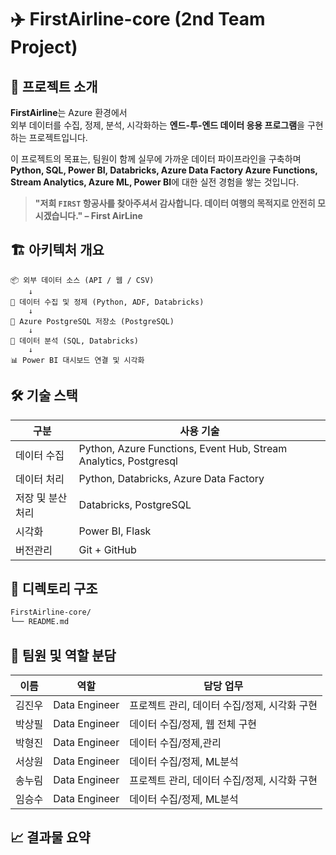 # ✈️ FirstAirline-core (2nd Team Project)
## 🌊 프로젝트 소개

**FirstAirline**는 Azure 환경에서  
외부 데이터를 수집, 정제, 분석, 시각화하는 **엔드-투-엔드 데이터 응용 프로그램**을 구현하는 프로젝트입니다.

이 프로젝트의 목표는, 팀원이 함께 실무에 가까운 데이터 파이프라인을 구축하며  
**Python, SQL, Power BI, Databricks, Azure Data Factory Azure Functions, Stream Analytics, Azure ML, Power BI**에 대한 실전 경험을 쌓는 것입니다.

> **"저희 `FIRST` 항공사를 찾아주셔서 감사합니다. 데이터 여행의 목적지로 안전히 모시겠습니다." – First AirLine**


## 🏗️ 아키텍처 개요

```plaintext
📦 외부 데이터 소스 (API / 웹 / CSV)
    ↓
🐍 데이터 수집 및 정제 (Python, ADF, Databricks)
    ↓
💾 Azure PostgreSQL 저장소 (PostgreSQL)
    ↓
🧠 데이터 분석 (SQL, Databricks) 
    ↓
📊 Power BI 대시보드 연결 및 시각화
```

## 🛠️ 기술 스택

| 구분           | 사용 기술                                       |
|----------------|------------------------------------------------|
| 데이터 수집     | Python, Azure Functions, Event Hub, Stream Analytics, Postgresql  |
| 데이터 처리     | Python, Databricks, Azure Data Factory             |
| 저장 및 분산처리 | Databricks, PostgreSQL                |
| 시각화         | Power BI, Flask                                       |
| 버전관리       | Git + GitHub                                   |

## 📁 디렉토리 구조
``` bash
FirstAirline-core/
└── README.md
```

## 👥 팀원 및 역할 분담

| 이름 | 역할            | 담당 업무                                  |
|------|-----------------|---------------------------------------------|
| 김진우   | Data Engineer  |  프로젝트 관리, 데이터 수집/정제, 시각화 구현               |
| 박상필   | Data Engineer   |   데이터 수집/정제, 웹 전체 구현           |
| 박형진    | Data Engineer         |  데이터 수집/정제,관리             |
| 서상원    | Data Engineer    |   데이터 수집/정제, ML분석                 |
| 송누림    | Data Engineer         |  프로젝트 관리, 데이터 수집/정제, 시각화 구현          |
| 임승수    | Data Engineer         |   데이터 수집/정제, ML분석               |


## 📈 결과물 요약

